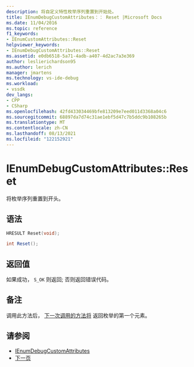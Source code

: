 ```yaml
---
description: 将自定义特性枚举序列重置到开始处。
title: IEnumDebugCustomAttributes：： Reset |Microsoft Docs
ms.date: 11/04/2016
ms.topic: reference
f1_keywords:
- IEnumCustomAttributes::Reset
helpviewer_keywords:
- IEnumDebugCustomAttributes::Reset
ms.assetid: e0db6518-5a71-4adb-a407-4d2ac7a3e369
author: leslierichardson95
ms.author: lerich
manager: jmartens
ms.technology: vs-ide-debug
ms.workload:
- vssdk
dev_langs:
- CPP
- CSharp
ms.openlocfilehash: 42fd433034469bfe813209e7eed011d3368a04c6
ms.sourcegitcommit: 68897da7d74c31ae1ebf5d47c7b5ddc9b108265b
ms.translationtype: MT
ms.contentlocale: zh-CN
ms.lasthandoff: 08/13/2021
ms.locfileid: "122152921"
---
```

# <a name="ienumdebugcustomattributesreset"></a>IEnumDebugCustomAttributes::Reset
将枚举序列重置到开头。

## <a name="syntax"></a>语法

```cpp
HRESULT Reset(void);
```

```csharp
int Reset();
```

## <a name="return-value"></a>返回值
 如果成功， `S_OK` 则返回; 否则返回错误代码。

## <a name="remarks"></a>备注
 调用此方法后， [下一次调用的方法将](../../../extensibility/debugger/reference/ienumdebugcustomattributes-next.md) 返回枚举的第一个元素。

## <a name="see-also"></a>请参阅
- [IEnumDebugCustomAttributes](../../../extensibility/debugger/reference/ienumdebugcustomattributes.md)
- [下一页](../../../extensibility/debugger/reference/ienumdebugcustomattributes-next.md)
